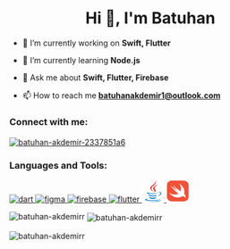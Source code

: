 <h1 align="center">Hi 👋, I'm Batuhan</h1>

- 🔭 I’m currently working on **Swift, Flutter**

- 🌱 I’m currently learning **Node.js**

- 💬 Ask me about **Swift, Flutter, Firebase**

- 📫 How to reach me **batuhanakdemir1@outlook.com**


<h3 align="left">Connect with me:</h3>
<p align="left">
<a href="https://linkedin.com/in/batuhan-akdemir-2337851a6" target="blank"><img align="center" src="https://raw.githubusercontent.com/rahuldkjain/github-profile-readme-generator/master/src/images/icons/Social/linked-in-alt.svg" alt="batuhan-akdemir-2337851a6" height="30" width="40" /></a>
</p>

<h3 align="left">Languages and Tools:</h3>
<p align="left"> <a href="https://dart.dev" target="_blank" rel="noreferrer"> <img src="https://www.vectorlogo.zone/logos/dartlang/dartlang-icon.svg" alt="dart" width="40" height="40"/> </a> <a href="https://www.figma.com/" target="_blank" rel="noreferrer"> <img src="https://www.vectorlogo.zone/logos/figma/figma-icon.svg" alt="figma" width="40" height="40"/> </a> <a href="https://firebase.google.com/" target="_blank" rel="noreferrer"> <img src="https://www.vectorlogo.zone/logos/firebase/firebase-icon.svg" alt="firebase" width="40" height="40"/> </a> <a href="https://flutter.dev" target="_blank" rel="noreferrer"> <img src="https://www.vectorlogo.zone/logos/flutterio/flutterio-icon.svg" alt="flutter" width="40" height="40"/> </a> <a href="https://www.java.com" target="_blank" rel="noreferrer"> <img src="https://raw.githubusercontent.com/devicons/devicon/master/icons/java/java-original.svg" alt="java" width="40" height="40"/> </a> <a href="https://developer.apple.com/swift/" target="_blank" rel="noreferrer"> <img src="https://raw.githubusercontent.com/devicons/devicon/master/icons/swift/swift-original.svg" alt="swift" width="40" height="40"/> </a> </p>

<p><img align="left" src="https://github-readme-stats.vercel.app/api/top-langs?username=batuhan-akdemirr&show_icons=true&locale=en&layout=compact" alt="batuhan-akdemirr" /></p>

<p>&nbsp;<img align="center" src="https://github-readme-stats.vercel.app/api?username=batuhan-akdemirr&show_icons=true&locale=en" alt="batuhan-akdemirr" /></p>

<p><img align="center" src="https://github-readme-streak-stats.herokuapp.com/?user=batuhan-akdemirr&" alt="batuhan-akdemirr" /></p>
